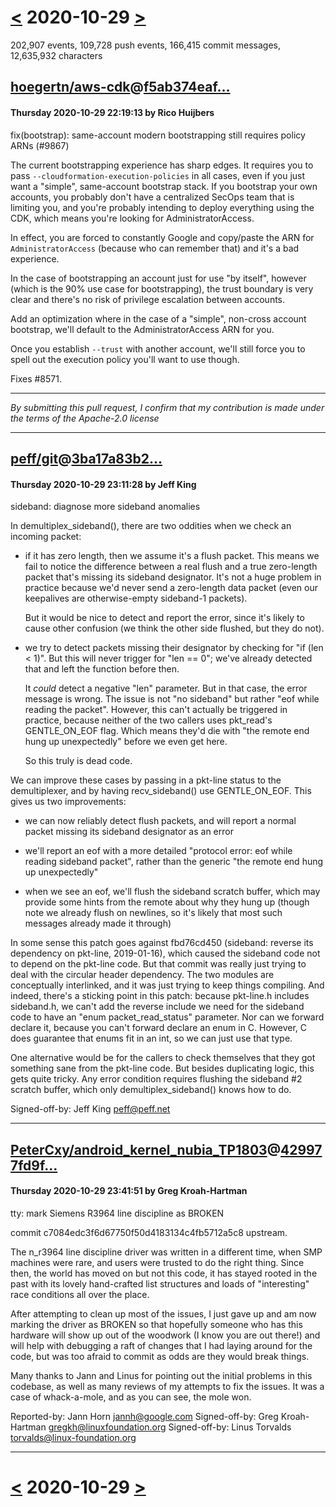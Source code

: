 # [<](2020-10-28.md) 2020-10-29 [>](2020-10-30.md)

202,907 events, 109,728 push events, 166,415 commit messages, 12,635,932 characters


## [hoegertn/aws-cdk](https://github.com/hoegertn/aws-cdk)@[f5ab374eaf...](https://github.com/hoegertn/aws-cdk/commit/f5ab374eafeafff02f386be445d10863717b51ed)
#### Thursday 2020-10-29 22:19:13 by Rico Huijbers

fix(bootstrap): same-account modern bootstrapping still requires policy ARNs (#9867)

The current bootstrapping experience has sharp edges. It requires you
to pass `--cloudformation-execution-policies` in all cases, even if
you just want a "simple", same-account bootstrap stack. If you bootstrap
your own accounts, you probably don't have a centralized SecOps
team that is limiting you, and you're probably intending to deploy
everything using the CDK, which means you're looking for AdministratorAccess.

In effect, you are forced to constantly Google and copy/paste the ARN
for `AdministratorAccess` (because who can remember that)
and it's a bad experience.

In the case of bootstrapping an account just for use "by itself",
however (which is the 90% use case for bootstrapping),
the trust boundary is very clear and there's no risk of privilege
escalation between accounts.

Add an optimization where in the case of a "simple", non-cross account
bootstrap, we'll default to the AdministratorAccess ARN for you.

Once you establish `--trust` with another account, we'll still
force you to spell out the execution policy you'll want to use though.

Fixes #8571.

----

*By submitting this pull request, I confirm that my contribution is made under the terms of the Apache-2.0 license*

---
## [peff/git](https://github.com/peff/git)@[3ba17a83b2...](https://github.com/peff/git/commit/3ba17a83b2bd84c612b856f57d255618d4525b41)
#### Thursday 2020-10-29 23:11:28 by Jeff King

sideband: diagnose more sideband anomalies

In demultiplex_sideband(), there are two oddities when we check an
incoming packet:

  - if it has zero length, then we assume it's a flush packet. This
    means we fail to notice the difference between a real flush and a
    true zero-length packet that's missing its sideband designator. It's
    not a huge problem in practice because we'd never send a zero-length
    data packet (even our keepalives are otherwise-empty sideband-1
    packets).

    But it would be nice to detect and report the error, since it's
    likely to cause other confusion (we think the other side flushed,
    but they do not).

  - we try to detect packets missing their designator by checking for
    "if (len < 1)". But this will never trigger for "len == 0"; we've
    already detected that and left the function before then.

    It _could_ detect a negative "len" parameter. But in that case, the
    error message is wrong. The issue is not "no sideband" but rather
    "eof while reading the packet". However, this can't actually be
    triggered in practice, because neither of the two callers uses
    pkt_read's GENTLE_ON_EOF flag. Which means they'd die with "the
    remote end hung up unexpectedly" before we even get here.

    So this truly is dead code.

We can improve these cases by passing in a pkt-line status to the
demultiplexer, and by having recv_sideband() use GENTLE_ON_EOF. This
gives us two improvements:

  - we can now reliably detect flush packets, and will report a normal
    packet missing its sideband designator as an error

  - we'll report an eof with a more detailed "protocol error: eof while
    reading sideband packet", rather than the generic "the remote end
    hung up unexpectedly"

  - when we see an eof, we'll flush the sideband scratch buffer, which
    may provide some hints from the remote about why they hung up
    (though note we already flush on newlines, so it's likely that most
    such messages already made it through)

In some sense this patch goes against fbd76cd450 (sideband: reverse its
dependency on pkt-line, 2019-01-16), which caused the sideband code not
to depend on the pkt-line code. But that commit was really just trying
to deal with the circular header dependency. The two modules are
conceptually interlinked, and it was just trying to keep things
compiling. And indeed, there's a sticking point in this patch: because
pkt-line.h includes sideband.h, we can't add the reverse include we need
for the sideband code to have an "enum packet_read_status" parameter.
Nor can we forward declare it, because you can't forward declare an enum
in C. However, C does guarantee that enums fit in an int, so we can just
use that type.

One alternative would be for the callers to check themselves that they
got something sane from the pkt-line code. But besides duplicating
logic, this gets quite tricky. Any error condition requires flushing the
sideband #2 scratch buffer, which only demultiplex_sideband() knows how
to do.

Signed-off-by: Jeff King <peff@peff.net>

---
## [PeterCxy/android_kernel_nubia_TP1803](https://github.com/PeterCxy/android_kernel_nubia_TP1803)@[429977fd9f...](https://github.com/PeterCxy/android_kernel_nubia_TP1803/commit/429977fd9f7153607230a6040ee12510a525e930)
#### Thursday 2020-10-29 23:41:51 by Greg Kroah-Hartman

tty: mark Siemens R3964 line discipline as BROKEN

commit c7084edc3f6d67750f50d4183134c4fb5712a5c8 upstream.

The n_r3964 line discipline driver was written in a different time, when
SMP machines were rare, and users were trusted to do the right thing.
Since then, the world has moved on but not this code, it has stayed
rooted in the past with its lovely hand-crafted list structures and
loads of "interesting" race conditions all over the place.

After attempting to clean up most of the issues, I just gave up and am
now marking the driver as BROKEN so that hopefully someone who has this
hardware will show up out of the woodwork (I know you are out there!)
and will help with debugging a raft of changes that I had laying around
for the code, but was too afraid to commit as odds are they would break
things.

Many thanks to Jann and Linus for pointing out the initial problems in
this codebase, as well as many reviews of my attempts to fix the issues.
It was a case of whack-a-mole, and as you can see, the mole won.

Reported-by: Jann Horn <jannh@google.com>
Signed-off-by: Greg Kroah-Hartman <gregkh@linuxfoundation.org>
Signed-off-by: Linus Torvalds <torvalds@linux-foundation.org>

---

# [<](2020-10-28.md) 2020-10-29 [>](2020-10-30.md)

